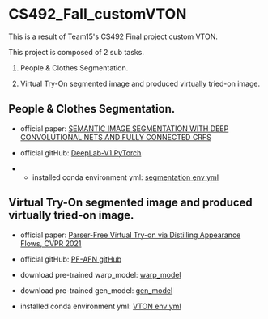 # CS492_Fall_customVTON
This is a result of Team15's CS492 Final project custom VTON.

This project is composed of 2 sub tasks.

1. People & Clothes Segmentation.

2. Virtual Try-On segmented image and produced virtually tried-on image.

## People & Clothes Segmentation.

- official paper: [SEMANTIC IMAGE SEGMENTATION WITH DEEP CONVOLUTIONAL NETS AND FULLY CONNECTED CRFS](https://arxiv.org/pdf/1412.7062.pdf)

- official gitHub: [DeepLab-V1 PyTorch](https://github.com/wangleihitcs/DeepLab-V1-PyTorch)

- - installed conda environment yml: [segmentation env yml]()

## Virtual Try-On segmented image and produced virtually tried-on image.

- official paper: [Parser-Free Virtual Try-on via Distilling Appearance Flows, CVPR 2021](https://arxiv.org/pdf/2103.04559.pdf)

- official gitHub: [PF-AFN gitHub](https://github.com/geyuying/PF-AFN)

- download pre-trained warp_model: [warp_model](https://drive.google.com/file/d/1kA1lnG1xZLxJk8Qw9vqb-Iomf0H_XDZs/view?usp=share_link)

- download pre-trained gen_model: [gen_model](https://drive.google.com/file/d/1FWMH9RBDZgmnLfqDoYeyAAi-XaNTKkLw/view?usp=share_link)

- installed conda environment yml: [VTON env yml]()
